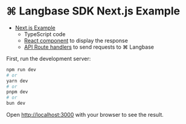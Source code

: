 # ⌘ Langbase SDK Next.js Example

- [Next.js Example](https://github.com/LangbaseInc/langbase-sdk/tree/main/examples/nextjs)
  - TypeScript code
  - [React component](https://github.com/LangbaseInc/langbase-sdk/tree/main/examples/nextjs/components/langbase) to display the response
  - [API Route handlers](https://github.com/LangbaseInc/langbase-sdk/tree/main/examples/nextjs/app/api/langbase/pipe) to send requests to ⌘ Langbase

First, run the development server:

```bash
npm run dev
# or
yarn dev
# or
pnpm dev
# or
bun dev
```

Open [http://localhost:3000](http://localhost:3000) with your browser to see the result.

